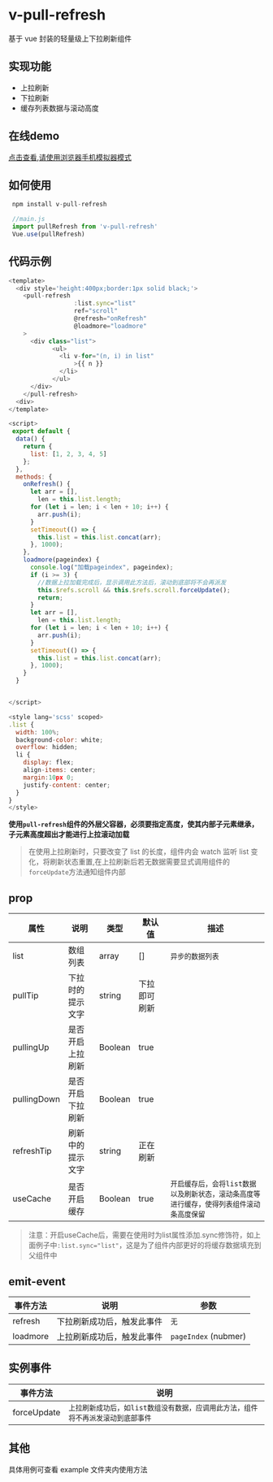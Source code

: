 # v-pull-refresh

基于 vue 封装的轻量级上下拉刷新组件

## 实现功能

- 上拉刷新
- 下拉刷新
- 缓存列表数据与滚动高度

## 在线demo

[点击查看,请使用浏览器手机模拟器模式](https://huqc.gitee.io/vue-pull/)


## 如何使用

```js
 npm install v-pull-refresh

 //main.js
 import pullRefresh from 'v-pull-refresh'
 Vue.use(pullRefresh)


```

## 代码示例

```js
<template>
  <div style='height:400px;border:1px solid black;'>
    <pull-refresh
                  :list.sync="list"
                  ref="scroll"
                  @refresh="onRefresh"
                  @loadmore="loadmore"
    >
      <div class="list">
            <ul>
              <li v-for="(n, i) in list"
                  >{{ n }}
              </li>
            </ul>
      </div>
    </pull-refresh>
  <div>
</template>

<script>
 export default {
  data() {
    return {
      list: [1, 2, 3, 4, 5]
    };
  },
  methods: {
    onRefresh() {
      let arr = [],
        len = this.list.length;
      for (let i = len; i < len + 10; i++) {
        arr.push(i);
      }
      setTimeout(() => {
        this.list = this.list.concat(arr);
      }, 1000);
    },
    loadmore(pageindex) {
      console.log("加载pageindex", pageindex);
      if (i >= 3) {
        //数据上拉加载完成后，显示调用此方法后，滚动到底部将不会再派发
        this.$refs.scroll && this.$refs.scroll.forceUpdate();
        return;
      }
      let arr = [],
        len = this.list.length;
      for (let i = len; i < len + 10; i++) {
        arr.push(i);
      }
      setTimeout(() => {
        this.list = this.list.concat(arr);
      }, 1000);
    }
  }


</script>

<style lang='scss' scoped>
.list {
  width: 100%;
  background-color: white;
  overflow: hidden;
  li {
    display: flex;
    align-items: center;
    margin:10px 0;
    justify-content: center;
  }
}
</style>
```

**使用`pull-refresh`组件的外层父容器，必须要指定高度，使其内部子元素继承，子元素高度超出才能进行上拉滚动加载**


>在使用上拉刷新时，只要改变了 list 的长度，组件内会 watch 监听 list 变化，将刷新状态重置,在上拉刷新后若无数据需要显式调用组件的`forceUpdate`方法通知组件内部

## prop

| 属性       | 说明             | 类型    | 默认值         | 描述                                                                 |
| ---------- | ---------------- | ------- | -------------- | ------------------------------------------------------------------ |
| list       | 数组列表         | array   |    []         |   `异步的数据列表` |
| pullTip    | 下拉时的提示文字 | string   | 下拉即可刷新   |
| pullingUp  | 是否开启上拉刷新 | Boolean  |  true         |
| pullingDown| 是否开启下拉刷新 | Boolean  |  true         |
| refreshTip | 刷新中的提示文字 | string   |  正在刷新      |
| useCache   | 是否开启缓存     | Boolean  |     true     | `开启缓存后，会将list数据以及刷新状态，滚动条高度等进行缓存，使得列表组件滚动条高度保留` |



 
>注意：开启useCache后，需要在使用时为list属性添加.sync修饰符，如上面例子中`:list.sync="list"`，这是为了组件内部更好的将缓存数据填充到父组件中 

  



## emit-event

| 事件方法   | 说明                       | 参数                 |
| ---------- | -------------------------- | -------------------- |
| refresh  | 下拉刷新成功后，触发此事件 | `无`                 |
| loadmore | 上拉刷新成功后，触发此事件 | `pageIndex` (nubmer) |

## 实例事件

| 事件方法   | 说明                       |
| ----------   | ----------------------- |
| forceUpdate  | `上拉刷新成功后，如list数组没有数据，应调用此方法，组件将不再派发滚动到底部事件`  |


## 其他

具体用例可查看 example 文件夹内使用方法
